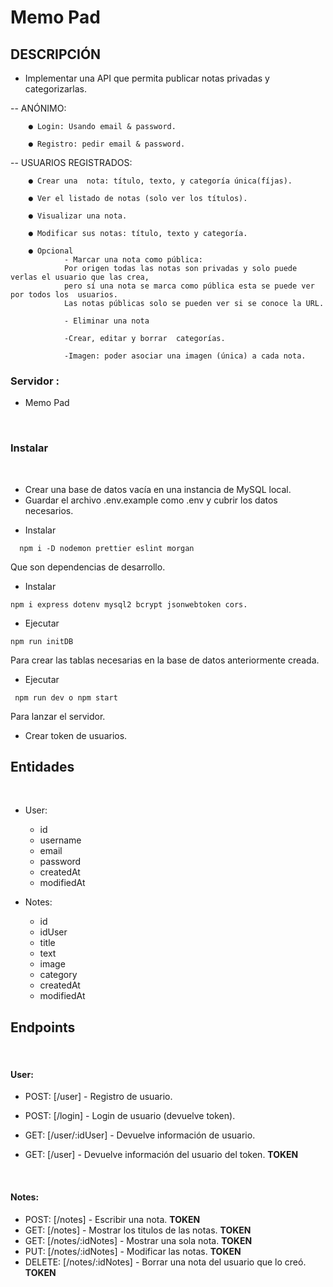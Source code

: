 # Memo Pad

## DESCRIPCIÓN

-   Implementar una API que permita publicar notas privadas y categorizarlas.

-- ANÓNIMO:

        ● Login: Usando email & password.

        ● Registro: pedir email & password.

-- USUARIOS REGISTRADOS:

        ● Crear una  nota: título, texto, y categoría única(fíjas).

        ● Ver el listado de notas (solo ver los títulos).

        ● Visualizar una nota.

        ● Modificar sus notas: título, texto y categoría.

        ● Opcional
                - Marcar una nota como pública:
                Por origen todas las notas son privadas y solo puede verlas el usuario que las crea,
                pero sí una nota se marca como pública esta se puede ver por todos los  usuarios.
                Las notas públicas solo se pueden ver si se conoce la URL.

                - Eliminar una nota

                -Crear, editar y borrar  categorías.

                -Imagen: poder asociar una imagen (única) a cada nota.

### Servidor :

-   Memo Pad

​

### Instalar

​

-   Crear una base de datos vacía en una instancia de MySQL local.
    ​
-   Guardar el archivo .env.example como .env y cubrir los datos necesarios.
    ​
    ​

*   Instalar

```
  npm i -D nodemon prettier eslint morgan
```

Que son dependencias de desarrollo.
​

-   Instalar

```
npm i express dotenv mysql2 bcrypt jsonwebtoken cors.
```

-   Ejecutar

```
npm run initDB
```

Para crear las tablas necesarias en la base de datos anteriormente creada.
​

-   Ejecutar

```
 npm run dev o npm start
```

Para lanzar el servidor.

-   Crear token de usuarios.
    ​

## Entidades

​

-   User:

    -   id
    -   username
    -   email
    -   password
    -   createdAt
    -   modifiedAt
        ​

-   Notes:

    -   id
    -   idUser
    -   title
    -   text
    -   image
    -   category
    -   createdAt
    -   modifiedAt

## Endpoints

​

#### User:​

-   POST: [/user] - Registro de usuario.
    ​
-   POST: [/login] - Login de usuario (devuelve token).
    ​
-   GET: [/user/:idUser] - Devuelve información de usuario.
    ​
-   GET: [/user] - Devuelve información del usuario del token. **TOKEN**
    ​

    ​

#### Notes:

-   POST: [/notes] - Escribir una nota. **TOKEN**
    ​
-   GET: [/notes] - Mostrar los titulos de las notas. **TOKEN**
    ​
-   GET: [/notes/:idNotes] - Mostrar una sola nota. **TOKEN**
    ​
-   PUT: [/notes/:idNotes] - Modificar las notas. **TOKEN**
    ​
-   DELETE: [/notes/:idNotes] - Borrar una nota del usuario que lo creó. **TOKEN**
